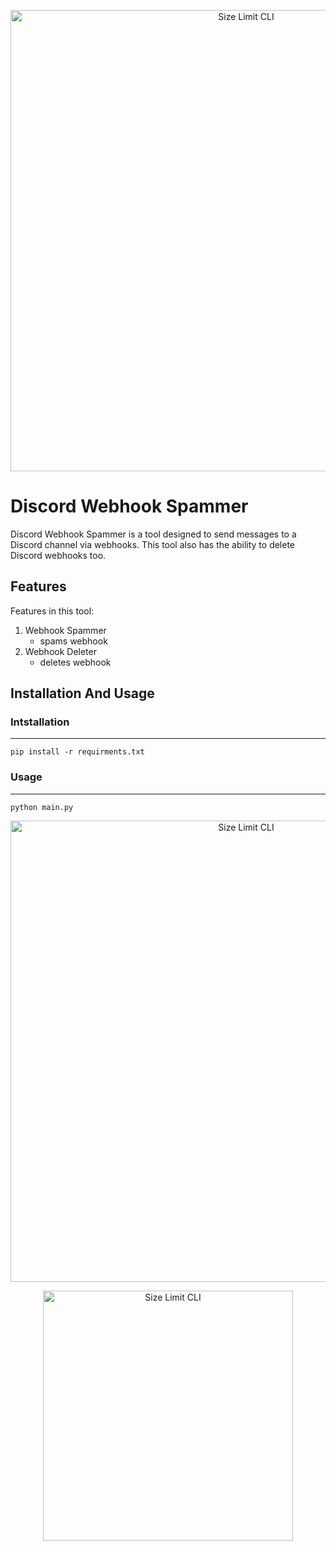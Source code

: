 <p align="center">
  <img src="github\screenshot1.png" alt="Size Limit CLI" width="738">
</p>

# Discord Webhook Spammer

Discord Webhook Spammer is a tool designed to send messages to a Discord channel via webhooks. This tool also has the ability to delete Discord webhooks too.

## Features
Features in this tool:
1. Webhook Spammer
    - spams webhook
2. Webhook Deleter
    - deletes webhook

## Installation And Usage

### Intstallation
---
```
pip install -r requirments.txt
```

### Usage
---
```
python main.py
```


<p align="center">
  <img src="github\screenshot2.png" alt="Size Limit CLI" width="738">
</p>

<p align="center">
  <img src="github\screenshot3.png" alt="Size Limit CLI" width="400">
</p>


